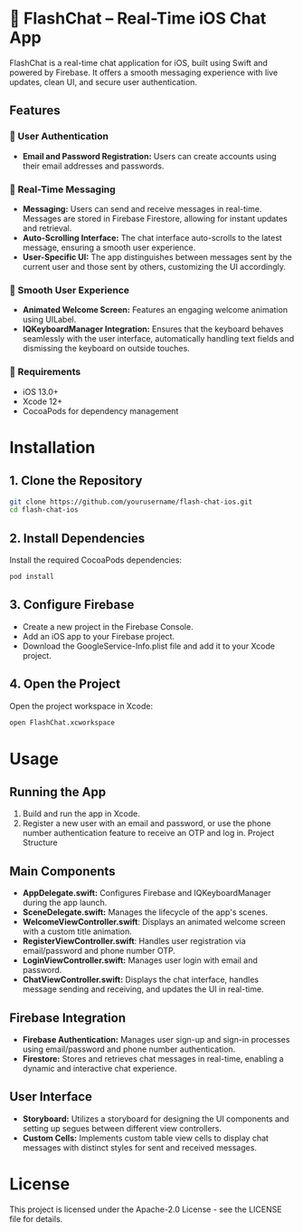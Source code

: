 # 🚀 FlashChat – Real-Time iOS Chat App
FlashChat is a real-time chat application for iOS, built using Swift and powered by Firebase. It offers a smooth messaging experience with live updates, clean UI, and secure user authentication.

## Features

### 🔐 User Authentication
- **Email and Password Registration:** Users can create accounts using their email addresses and passwords.

### 💬 Real-Time Messaging
- **Messaging:** Users can send and receive messages in real-time. Messages are stored in Firebase Firestore, allowing for instant updates and retrieval.
- **Auto-Scrolling Interface:** The chat interface auto-scrolls to the latest message, ensuring a smooth user experience.
- **User-Specific UI:** The app distinguishes between messages sent by the current user and those sent by others, customizing the UI accordingly.
### 🎯 Smooth User Experience
- **Animated Welcome Screen:** Features an engaging welcome animation using UILabel.
- **IQKeyboardManager Integration:** Ensures that the keyboard behaves seamlessly with the user interface, automatically handling text fields and dismissing the keyboard on outside touches.

### 📱 Requirements
- iOS 13.0+
- Xcode 12+
- CocoaPods for dependency management

# Installation

## 1. Clone the Repository
```bash
git clone https://github.com/yourusername/flash-chat-ios.git
cd flash-chat-ios
```

## 2. Install Dependencies
Install the required CocoaPods dependencies:
```bash
pod install
```

## 3. Configure Firebase

- Create a new project in the Firebase Console.
- Add an iOS app to your Firebase project.
- Download the GoogleService-Info.plist file and add it to your Xcode project.
  
## 4. Open the Project
Open the project workspace in Xcode:
```bash
open FlashChat.xcworkspace
```
# Usage
## Running the App
1. Build and run the app in Xcode.
2. Register a new user with an email and password, or use the phone number authentication feature to receive an OTP and log in.
Project Structure

## Main Components
- **AppDelegate.swift:** Configures Firebase and IQKeyboardManager during the app launch.
- **SceneDelegate.swift:** Manages the lifecycle of the app's scenes.
- **WelcomeViewController.swift**: Displays an animated welcome screen with a custom title animation.
- **RegisterViewController.swift**: Handles user registration via email/password and phone number OTP.
- **LoginViewController.swift:** Manages user login with email and password.
- **ChatViewController.swift:** Displays the chat interface, handles message sending and receiving, and updates the UI in real-time.
  
## Firebase Integration
- **Firebase Authentication:** Manages user sign-up and sign-in processes using email/password and phone number authentication.
- **Firestore:** Stores and retrieves chat messages in real-time, enabling a dynamic and interactive chat experience.
  
## User Interface
- **Storyboard:** Utilizes a storyboard for designing the UI components and setting up segues between different view controllers.
- **Custom Cells:** Implements custom table view cells to display chat messages with distinct styles for sent and received messages.

# License

This project is licensed under the Apache-2.0 License - see the LICENSE file for details.


